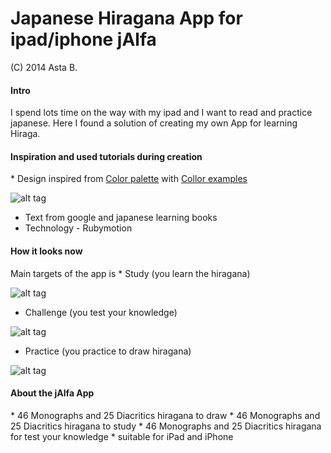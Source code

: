 <h1>Japanese Hiragana App for ipad/iphone jAlfa</h1>
(C) 2014 Asta B.

<h4>Intro</h4>
I spend lots time on the way with my ipad and I want to read and practice japanese.
Here I found a solution of creating my own App for learning Hiraga.

<h4>Inspiration and used tutorials during creation </h4>
* Design inspired from <a href="http://www.degraeve.com/color-palette/index.php" >Color palette</a>  with <a href="http://www.colorhexa.com/" >Collor examples</a>

![alt tag](https://lh5.googleusercontent.com/-TdG9hL99R4k/Uu9uIohVPPI/AAAAAAAAItU/4UYphgbUueI/w460-h300-no/inspiration_img.png)
* Text from google and japanese learning books
* Technology - Rubymotion

<h4>How it looks now</h4>
Main targets of the app is
* Study
(you learn the hiragana)

![alt tag](https://lh4.googleusercontent.com/-pWUuz3CBnXE/Uv1WIwPIr5I/AAAAAAAAIvU/CNpgGUGwGi4/w630-h360-no/study.png)
* Challenge
(you test your knowledge)

![alt tag](https://lh4.googleusercontent.com/-qITQmC-RDUY/Uv1V_JBFHVI/AAAAAAAAIu0/IXNr3ic5bGc/w630-h360-no/test.png)
* Practice
(you practice to draw hiragana)

![alt tag](https://lh5.googleusercontent.com/-BbKcvvsgIqQ/Uv1WEYZkxvI/AAAAAAAAIvE/AJfKcChJcJA/w630-h387-no/draw.png)

<h4>About the jAlfa App </h4>
* 46 Monographs and 25 Diacritics hiragana to draw
* 46 Monographs and 25 Diacritics hiragana to study
* 46 Monographs and 25 Diacritics hiragana for test your knowledge
* suitable for iPad and iPhone

